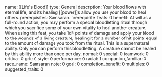 name: [[Life's Blood]]
type: General
description: Your blood flows with eternal life, and its healing [[power]]s allow you use your blood to heal others.
prerequisites: Samsaran.
prerequisite_feats: 0
benefit: At will as a full-round action, you may perform a special bloodletting ritual through which you sacrifice some of your own vitality to heal another creature. When using this feat, you take 1d4 points of damage and apply your blood to the wounds of a living creature, healing it for a number of hit points equal to the amount of damage you took from the ritual. This is a supernatural ability. Only you can perform this bloodletting. A creature cannot be healed by this ability more than once per day.
normal: 0
special: 0
teamwork: 0
critical: 0
grit: 0
style: 0
performance: 0
racial: 1
companion_familiar: 0
race_name: Samsaran
note: 0
goal: 0
completion_benefit: 0
multiples: 0
suggested_traits: 0

